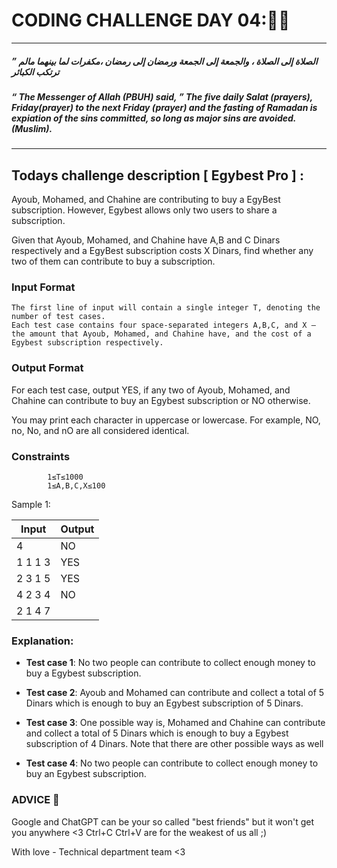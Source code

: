 # CODING CHALLENGE DAY 04:🌙✨
-------------------
 ##### ” الصلاة إلى الصلاة ، والجمعة إلى الجمعة ورمضان إلى رمضان ،مكفرات لما بينهما مالم ترتكب الكبائر
 ##### “   The Messenger of Allah (PBUH) said, ” The five daily Salat (prayers), Friday(prayer) to the next Friday (prayer) and the fasting of Ramadan is expiation of the sins committed, so long as major sins are avoided. (Muslim).
---------------------
## 
## Todays challenge description [ Egybest Pro ] :


Ayoub, Mohamed, and Chahine are contributing to buy a EgyBest subscription. However, Egybest allows only two users to share a subscription.

Given that Ayoub, Mohamed, and Chahine have A,B and C Dinars respectively and a EgyBest subscription costs X Dinars, find whether any two of them can contribute to buy a subscription.

### Input Format

   
    The first line of input will contain a single integer T, denoting the number of test cases.
    Each test case contains four space-separated integers A,B,C, and X — the amount that Ayoub, Mohamed, and Chahine have, and the cost of a Egybest subscription respectively.




### Output Format

For each test case, output YES, if any two of Ayoub, Mohamed, and Chahine can contribute to buy an Egybest subscription or NO otherwise.

You may print each character in uppercase or lowercase. For example, NO, no, No, and nO are all considered identical.

### Constraints

            1≤T≤1000
            1≤A,B,C,X≤100

           

Sample 1:

| Input | Output |
| ----- | ------ |
| 4 |NO|
|1 1 1 3|YES|
|2 3 1 5|YES|
|4 2 3 4|NO|
|2 1 4 7| |



### Explanation:

 - **Test case 1**: No two people can contribute to collect enough money to buy a Egybest subscription.

 - **Test case 2**:  Ayoub and Mohamed can contribute and collect a total of 5 Dinars which is enough to buy an Egybest subscription of 5 Dinars.

 - **Test case 3**: One possible way is, Mohamed and Chahine can contribute and collect a total of 5 Dinars which is enough to buy a Egybest subscription of 4 Dinars.
     Note that there are other possible ways as well
 
 - **Test case 4**: No two people can contribute to collect enough money to buy an Egybest subscription.


### ADVICE 💖

Google and ChatGPT can be your so called "best friends" but it won't get you anywhere <3 Ctrl+C Ctrl+V are for the weakest of us all ;)

With love - Technical department team <3

